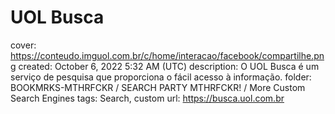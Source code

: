 # UOL Busca

cover: https://conteudo.imguol.com.br/c/home/interacao/facebook/compartilhe.png
created: October 6, 2022 5:32 AM (UTC)
description: O UOL Busca é um serviço de pesquisa que proporciona o fácil acesso à informação.
folder: BOOKMRKS-MTHRFCKR / SEARCH PARTY MTHRFCKR! / More Custom Search Engines
tags: Search, custom
url: https://busca.uol.com.br
